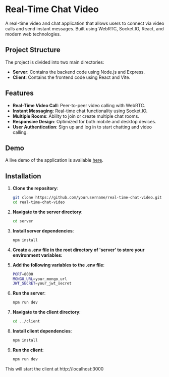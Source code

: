 # Real-Time Chat Video

A real-time video and chat application that allows users to connect via video calls and send instant messages. Built using WebRTC, Socket.IO, React, and modern web technologies.

## Project Structure

The project is divided into two main directories:

- **Server**: Contains the backend code using Node.js and Express.
- **Client**: Contains the frontend code using React and Vite.

## Features

- **Real-Time Video Call**: Peer-to-peer video calling with WebRTC.
- **Instant Messaging**: Real-time chat functionality using Socket.IO.
- **Multiple Rooms**: Ability to join or create multiple chat rooms.
- **Responsive Design**: Optimized for both mobile and desktop devices.
- **User Authentication**: Sign up and log in to start chatting and video calling.

## Demo

A live demo of the application is available [here](https://example.com).

## Installation

1. **Clone the repository**:
   ```bash
   git clone https://github.com/yourusername/real-time-chat-video.git
   cd real-time-chat-video
   ```

2. **Navigate to the server directory**:
   ```bash
   cd server
   ```

3. **Install server dependencies**:
   ```bash
   npm install
   ```

4. **Create a .env file in the root directory of 'server' to store your environment variables:**

5. **Add the following variables to the .env file**:
   ```bash
   PORT=8000
   MONGO_URL=your_mongo_url
   JWT_SECRET=your_jwt_secret
   ```

6. **Run the server**:
   ```bash
   npm run dev
   ```

7. **Navigate to the client directory**:
   ```bash
   cd ../client
   ```

8. **Install client dependencies**:
   ```bash
   npm install
   ```

9. **Run the client**:
   ```bash
   npm run dev
   ```

This will start the client at http://localhost:3000